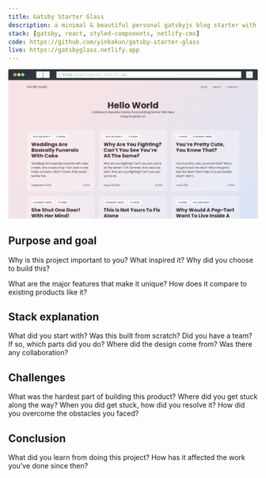```yaml
---
title: Gatsby Starter Glass
description: a minimal & beautiful personal gatsbyjs blog starter with a nice glassmorphism ui coupled with netlify cms for content management
stack: [gatsby, react, styled-components, netlify-cms]
code: https://github.com/yinkakun/gatsby-starter-glass
live: https://gatsbyglass.netlify.app
---
```


![Gatsby Glass](../images/gatsby-starter-glass.png)

## Purpose and goal

Why is this project important to you? What inspired it? Why did you choose to build
this?

What are the major features that make it unique? How does it compare to existing
products like it?

## Stack explanation

What did you start with? Was this built from scratch? Did you have a team? If so,
which parts did you do? Where did the design come from? Was there any collaboration?

## Challenges

What was the hardest part of building this product? Where did you get stuck along the way?
When you did get stuck, how did you resolve it? How did you overcome the obstacles you faced?

## Conclusion

What did you learn from doing this project? How has it affected the work you’ve done
since then?
